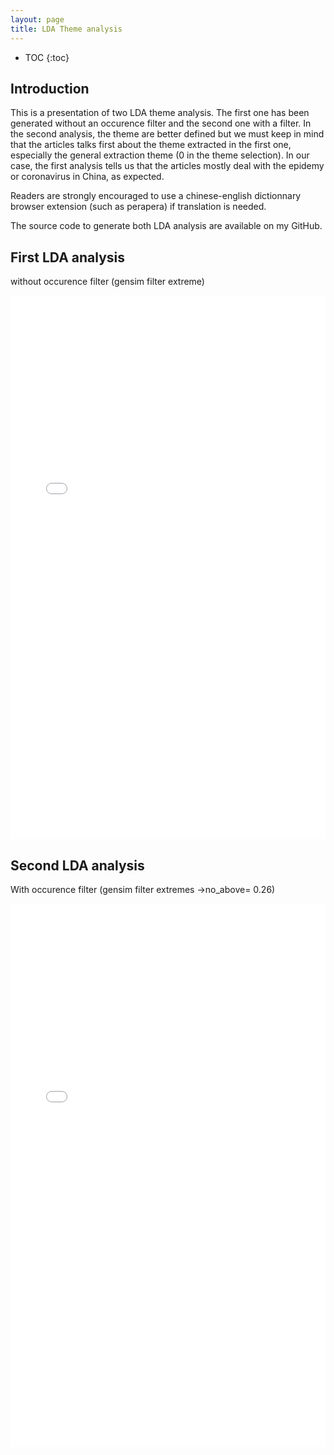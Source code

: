 ```yaml
---
layout: page
title: LDA Theme analysis
---
```


* TOC
{:toc}

## Introduction
This is a presentation of two LDA theme analysis. The first one has been generated without an occurence filter and the second one with a filter. In the second analysis, the theme are better defined but we must keep in mind that the articles talks first about the theme extracted in the first one, especially the general extraction theme (0 in the theme selection). In our case, the first analysis tells us that the articles mostly deal with the epidemy or coronavirus in China, as expected.

Readers are strongly encouraged to use a chinese-english dictionnary browser extension (such as perapera) if translation is needed.

The source code to generate both LDA analysis are available on my GitHub.

## First LDA analysis
without occurence filter (gensim filter extreme)
<iframe src="/website-nCovMemory-analysis/files/1LDA_output11s-0.html" height="870px" width="100%" style="border:none;"> </iframe>


## Second LDA analysis
With occurence filter (gensim filter extremes ->no_above= 0.26) 
<iframe src="/website-nCovMemory-analysis/files/3LDA_output8s-026.html" height="870px" width="100%" style="border:none;"> </iframe>
